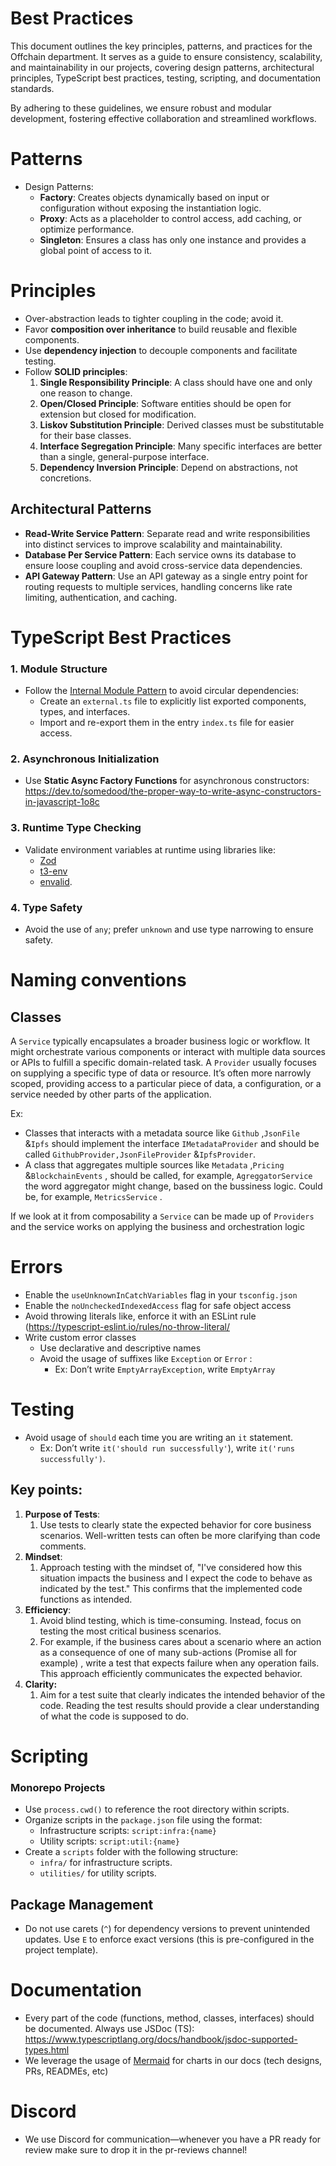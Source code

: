 
# Best Practices

This document outlines the key principles, patterns, and practices for the Offchain department. It serves as a guide to ensure consistency, scalability, and maintainability in our projects, covering design patterns, architectural principles, TypeScript best practices, testing, scripting, and documentation standards.

By adhering to these guidelines, we ensure robust and modular development, fostering effective collaboration and streamlined workflows.

# Patterns

- Design Patterns:
    - **Factory**: Creates objects dynamically based on input or configuration without exposing the instantiation logic.
    - **Proxy**: Acts as a placeholder to control access, add caching, or optimize performance.
    - **Singleton**: Ensures a class has only one instance and provides a global point of access to it.

# **Principles**

- Over-abstraction leads to tighter coupling in the code; avoid it.
- Favor **composition over inheritance** to build reusable and flexible components.
- Use **dependency injection** to decouple components and facilitate testing.
- Follow **SOLID principles**:
    1. **Single Responsibility Principle**: A class should have one and only one reason to change.
    2. **Open/Closed Principle**: Software entities should be open for extension but closed for modification.
    3. **Liskov Substitution Principle**: Derived classes must be substitutable for their base classes.
    4. **Interface Segregation Principle**: Many specific interfaces are better than a single, general-purpose interface.
    5. **Dependency Inversion Principle**: Depend on abstractions, not concretions.

## **Architectural Patterns**

- **Read-Write Service Pattern**: Separate read and write responsibilities into distinct services to improve scalability and maintainability.
- **Database Per Service Pattern**: Each service owns its database to ensure loose coupling and avoid cross-service data dependencies.
- **API Gateway Pattern**: Use an API gateway as a single entry point for routing requests to multiple services, handling concerns like rate limiting, authentication, and caching.

# **TypeScript Best Practices**

### **1. Module Structure**

- Follow the [Internal Module Pattern](https://medium.com/visual-development/how-to-fix-nasty-circular-dependency-issues-once-and-for-all-in-javascript-typescript-a04c987cf0de) to avoid circular dependencies:
    - Create an `external.ts` file to explicitly list exported components, types, and interfaces.
    - Import and re-export them in the entry `index.ts` file for easier access.

### **2. Asynchronous Initialization**

- Use **Static Async Factory Functions** for asynchronous constructors: https://dev.to/somedood/the-proper-way-to-write-async-constructors-in-javascript-1o8c

### **3. Runtime Type Checking**

- Validate environment variables at runtime using libraries like:
    - [Zod](https://zod.dev/)
    - [t3-env](https://github.com/t3-oss/t3-env)
    - [envalid](https://github.com/af/envalid).

### **4. Type Safety**

- Avoid the use of `any`; prefer `unknown` and use type narrowing to ensure safety.

# Naming conventions

## Classes

A `Service` typically encapsulates a broader business logic or workflow. It might orchestrate various components or interact with multiple data sources or APIs to fulfill a specific domain-related task.
A `Provider` usually focuses on supplying a specific type of data or resource. It’s often more narrowly scoped, providing access to a particular piece of data, a configuration, or a service needed by other parts of the application.

Ex: 

- Classes that interacts with a metadata source like `Github` ,`JsonFile` &`Ipfs`  should implement the interface `IMetadataProvider` and should be called `GithubProvider,JsonFileProvider` &`IpfsProvider`.
- A class that aggregates multiple sources like `Metadata` ,`Pricing` &`BlockchainEvents` , should be called, for example, `AgreggatorService` the word aggregator might change, based on the bussiness logic. Could be, for example, `MetricsService` .

If we look at it from composability a `Service` can be made up of `Providers` and the service works on applying the business and orchestration logic

# Errors

- Enable the `useUnknownInCatchVariables` flag in your `tsconfig.json`
- Enable the `noUncheckedIndexedAccess` flag for safe object access
- Avoid throwing literals like, enforce it with an ESLint rule (https://typescript-eslint.io/rules/no-throw-literal/
- Write custom error classes
    - Use declarative and descriptive names
    - Avoid the usage of suffixes like `Exception` or `Error` :
        - Ex: Don’t write `EmptyArrayException`, write `EmptyArray`

# **Testing**

- Avoid usage of `should` each time you are writing an `it` statement.
    - Ex: Don’t write `it('should run successfully'`), write `it('runs successfully')`.

## **Key points:**

1. **Purpose of Tests**:
    1. Use tests to clearly state the expected behavior for core business scenarios. Well-written tests can often be more clarifying than code comments.
2. **Mindset**:
    1. Approach testing with the mindset of, "I've considered how this situation impacts the business and I expect the code to behave as indicated by the test." This confirms that the implemented code functions as intended.
3. **Efficiency**:
    1. Avoid blind testing, which is time-consuming. Instead, focus on testing the most critical business scenarios.
    2. For example, if the business cares about a scenario where an action as a consequence of one of many sub-actions (Promise all for example) , write a test that expects failure when any operation fails. This approach efficiently communicates the expected behavior.
4. **Clarity:**
    1. Aim for a test suite that clearly indicates the intended behavior of the code. Reading the test results should provide a clear understanding of what the code is supposed to do.

# **Scripting**

### **Monorepo Projects**

- Use `process.cwd()` to reference the root directory within scripts.
- Organize scripts in the `package.json` file using the format:
    - Infrastructure scripts: `script:infra:{name}`
    - Utility scripts: `script:util:{name}`
- Create a `scripts` folder with the following structure:
    - `infra/` for infrastructure scripts.
    - `utilities/` for utility scripts.

## **Package Management**

- Do not use carets (`^`) for dependency versions to prevent unintended updates. Use `E` to enforce exact versions (this is pre-configured in the project template).

# **Documentation**

- Every part of the code (functions, method, classes, interfaces) should be documented. Always use JSDoc (TS): https://www.typescriptlang.org/docs/handbook/jsdoc-supported-types.html
- We leverage the usage of [Mermaid](https://mermaid.js.org/) for charts in our docs (tech designs, PRs, READMEs, etc)

# **Discord**

- We use Discord for communication—whenever you have a PR ready for review make sure to drop it in the pr-reviews channel!